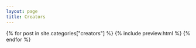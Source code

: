 ```yaml
---
layout: page
title: Creators
---
```


{% for post in site.categories["creators"] %}
  {% include preview.html %}
{% endfor %}
